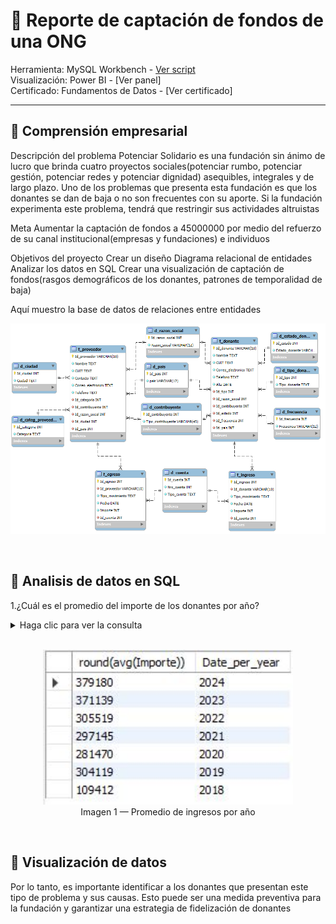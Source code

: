 # 🎫 **Reporte de captación de fondos de una ONG**
Herramienta: MySQL Workbench - [Ver script](https://github.com/litahu/Data-Analytics-in-SQL-de-Potenciar-Solidario/blob/main/fundacion_potenciar_script.sql) <br>
Visualización: Power BI - [Ver panel] <br> 
Certificado: Fundamentos de Datos - [Ver certificado]
<br>

---
## 📂 Comprensión empresarial
Descripción del problema
Potenciar Solidario es una fundación sin ánimo de lucro que brinda cuatro proyectos sociales(potenciar rumbo, potenciar gestión, potenciar redes y potenciar dignidad) asequibles, integrales y de largo plazo. Uno de los problemas que presenta esta fundación es que los donantes se dan de baja o no son frecuentes con su aporte. Si la fundación experimenta este problema, tendrá que restringir sus actividades altruistas

Meta
Aumentar la captación de fondos a 45000000 por medio del refuerzo de su canal institucional(empresas y fundaciones) e individuos

Objetivos del proyecto
Crear un diseño Diagrama relacional de entidades
Analizar los datos en SQL
Crear una visualización de captación de fondos(rasgos demográficos de los donantes, patrones de temporalidad de baja)

Aquí muestro la base de datos de relaciones entre entidades
<br>

<p align="center">
  <kbd> <img width="1000" alt="eer" src="https://github.com/litahu/Data-Analytics-in-SQL-de-Potenciar-Solidario/blob/main/assets/hom_DER.png"></kbd> <br>
</p>

<br>

## 📂 Analisis de datos en SQL

1.¿Cuál es el promedio del importe de los donantes por año?
<details>
  <summary> Haga clic para ver la consulta </summary>
    <br>
    
```sql
SELECT round(avg(Importe)),  year(Fecha) AS Date_per_year
FROM f_ingreso
GROUP BY Date_per_year
ORDER BY Date_per_year DESC;
```  

<br>
</details>
<br>

<p align="center">
    <kbd> <img width="400" alt="jkhjk" src="https://github.com/litahu/Data-Analytics-in-SQL-de-Potenciar-Solidario/blob/main/assets/hom3_1.JPG"> </kbd> <br>
    Imagen 1 — Promedio de ingresos por año 
</p>
<br>



## 📂 Visualización de datos

Por lo tanto, es importante identificar a los donantes que presentan este tipo de problema y sus causas. Esto puede ser una medida preventiva para la fundación y garantizar una estrategia de fidelización de donantes






